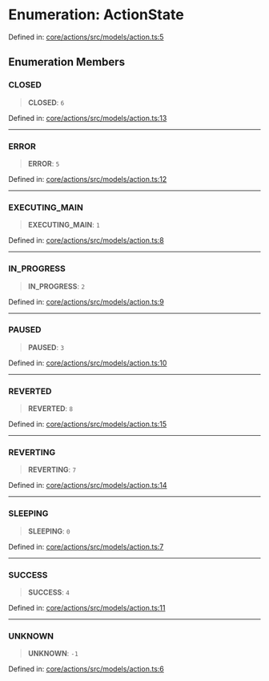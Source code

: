 # Enumeration: ActionState

Defined in: [core/actions/src/models/action.ts:5](https://github.com/LaWebcapsule/orbits/blob/9dfb205b4c535735246a802b81e1b3b887b61283/core/actions/src/models/action.ts#L5)

## Enumeration Members

### CLOSED

> **CLOSED**: `6`

Defined in: [core/actions/src/models/action.ts:13](https://github.com/LaWebcapsule/orbits/blob/9dfb205b4c535735246a802b81e1b3b887b61283/core/actions/src/models/action.ts#L13)

***

### ERROR

> **ERROR**: `5`

Defined in: [core/actions/src/models/action.ts:12](https://github.com/LaWebcapsule/orbits/blob/9dfb205b4c535735246a802b81e1b3b887b61283/core/actions/src/models/action.ts#L12)

***

### EXECUTING\_MAIN

> **EXECUTING\_MAIN**: `1`

Defined in: [core/actions/src/models/action.ts:8](https://github.com/LaWebcapsule/orbits/blob/9dfb205b4c535735246a802b81e1b3b887b61283/core/actions/src/models/action.ts#L8)

***

### IN\_PROGRESS

> **IN\_PROGRESS**: `2`

Defined in: [core/actions/src/models/action.ts:9](https://github.com/LaWebcapsule/orbits/blob/9dfb205b4c535735246a802b81e1b3b887b61283/core/actions/src/models/action.ts#L9)

***

### PAUSED

> **PAUSED**: `3`

Defined in: [core/actions/src/models/action.ts:10](https://github.com/LaWebcapsule/orbits/blob/9dfb205b4c535735246a802b81e1b3b887b61283/core/actions/src/models/action.ts#L10)

***

### REVERTED

> **REVERTED**: `8`

Defined in: [core/actions/src/models/action.ts:15](https://github.com/LaWebcapsule/orbits/blob/9dfb205b4c535735246a802b81e1b3b887b61283/core/actions/src/models/action.ts#L15)

***

### REVERTING

> **REVERTING**: `7`

Defined in: [core/actions/src/models/action.ts:14](https://github.com/LaWebcapsule/orbits/blob/9dfb205b4c535735246a802b81e1b3b887b61283/core/actions/src/models/action.ts#L14)

***

### SLEEPING

> **SLEEPING**: `0`

Defined in: [core/actions/src/models/action.ts:7](https://github.com/LaWebcapsule/orbits/blob/9dfb205b4c535735246a802b81e1b3b887b61283/core/actions/src/models/action.ts#L7)

***

### SUCCESS

> **SUCCESS**: `4`

Defined in: [core/actions/src/models/action.ts:11](https://github.com/LaWebcapsule/orbits/blob/9dfb205b4c535735246a802b81e1b3b887b61283/core/actions/src/models/action.ts#L11)

***

### UNKNOWN

> **UNKNOWN**: `-1`

Defined in: [core/actions/src/models/action.ts:6](https://github.com/LaWebcapsule/orbits/blob/9dfb205b4c535735246a802b81e1b3b887b61283/core/actions/src/models/action.ts#L6)
